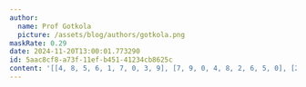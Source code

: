 ```yaml
---
author:
  name: Prof Gotkola
  picture: /assets/blog/authors/gotkola.png
maskRate: 0.29
date: 2024-11-20T13:00:01.773290
id: 5aac8cf8-a73f-11ef-b451-41234cb8625c
content: '[[4, 8, 5, 6, 1, 7, 0, 3, 9], [7, 9, 0, 4, 8, 2, 6, 5, 0], [2, 0, 6, 3, 0, 0, 7, 4, 0], [8, 0, 4, 0, 6, 3, 1, 0, 5], [0, 6, 0, 9, 4, 1, 3, 8, 7], [9, 3, 1, 0, 0, 8, 4, 0, 6], [1, 4, 0, 7, 3, 5, 0, 6, 2], [6, 2, 7, 0, 9, 4, 5, 0, 3], [0, 5, 9, 1, 0, 6, 0, 7, 0]]'
---
```


